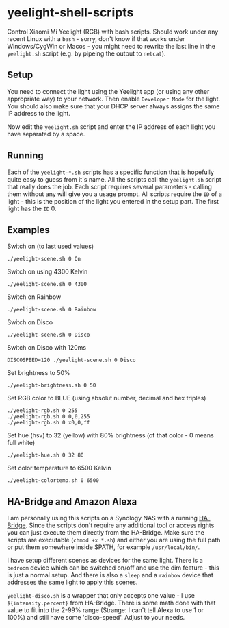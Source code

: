 # yeelight-shell-scripts
Control Xiaomi Mi Yeelight (RGB) with bash scripts. Should work under any recent Linux with a `bash` - sorry, don't know if that works under Windows/CygWin or Macos - you might need to rewrite the last line in the `yeelight.sh` script (e.g. by pipeing the output to `netcat`).

## Setup
You need to connect the light using the Yeelight app (or using any other appropriate way) to your network. Then enable `Developer Mode` for the light. You should also make sure that your DHCP server always assigns the same IP address to the light.

Now edit the `yeelight.sh` script and enter the IP address of each light you have separated by a space.

## Running
Each of the `yeelight-*.sh` scripts has a specific function that is hopefully quite easy to guess from it's name. All the scripts call the `yeelight.sh` script that really does the job. Each script requires several parameters - calling them without any will give you a usage prompt. All scripts require the `ID` of a light - this is the position of the light you entered in the setup part. The first light has the `ID` 0.

## Examples
Switch on (to last used values)
```ShellSession
./yeelight-scene.sh 0 On
```

Switch on using 4300 Kelvin
```ShellSession
./yeelight-scene.sh 0 4300
```

Switch on Rainbow
```ShellSession
./yeelight-scene.sh 0 Rainbow
```

Switch on Disco
```ShellSession
./yeelight-scene.sh 0 Disco
```

Switch on Disco with 120ms
```ShellSession
DISCOSPEED=120 ./yeelight-scene.sh 0 Disco
```

Set brightness to 50%
```ShellSession
./yeelight-brightness.sh 0 50
```

Set RGB color to BLUE (using absolut number, decimal and hex triples)
```ShellSession
./yeelight-rgb.sh 0 255
./yeelight-rgb.sh 0 0,0,255
./yeelight-rgb.sh 0 x0,0,ff
```

Set hue (hsv) to 32 (yellow) with 80% brightness (of that color - 0 means full white)
```ShellSession
./yeelight-hue.sh 0 32 80
```

Set color temperature to 6500 Kelvin
```ShellSession
./yeelight-colortemp.sh 0 6500
```

## HA-Bridge and Amazon Alexa
I am personally using this scripts on a Synology NAS with a running [HA-Bridge](https://github.com/bwssytems/ha-bridge/).
Since the scripts don't require any additional tool or access rights you can just execute them directly from the HA-Bridge.
Make sure the scripts are executable (`chmod +x *.sh`) and either you are using the full path or put them somewhere inside $PATH, for example `/usr/local/bin/`.

I have setup different scenes as devices for the same light. There is a `bedroom` device which can be switched on/off and use the dim feature - this is just a normal setup. And there is also a `sleep` and a `rainbow` device that addresses the same light to apply this scenes.

`yeelight-disco.sh` is a wrapper that only accepts one value - I use `${intensity.percent}` from HA-Bridge. There is some math done with that value to fit into the 2-99% range (Strange: I can't tell Alexa to use 1 or 100%) and still have some 'disco-speed'. Adjust to your needs.
